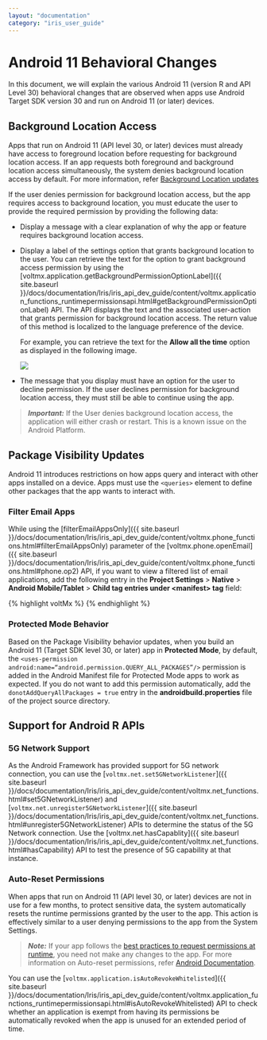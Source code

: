 ```yaml
---
layout: "documentation"
category: "iris_user_guide"
---
```

                         


Android 11 Behavioral Changes
=============================

In this document, we will explain the various Android 11 (version R and API Level 30) behavioral changes that are observed when apps use Android Target SDK version 30 and run on Android 11 (or later) devices.

Background Location Access
--------------------------

Apps that run on Android 11 (API level 30, or later) devices must already have access to foreground location before requesting for background location access. If an app requests both foreground and background location access simultaneously, the system denies background location access by default. For more information, refer [Background Location updates](https://developer.android.com/training/location/permissions#background-dialog-target-android-11)

If the user denies permission for background location access, but the app requires access to background location, you must educate the user to provide the required permission by providing the following data:

*   Display a message with a clear explanation of why the app or feature requires background location access.
*   Display a label of the settings option that grants background location to the user. You can retrieve the text for the option to grant background access permission by using the [voltmx.application.getBackgroundPermissionOptionLabel]({{ site.baseurl }}/docs/documentation/Iris/iris_api_dev_guide/content/voltmx.application_functions_runtimepermissionsapi.html#getBackgroundPermissionOptionLabel) API. The API displays the text and the associated user-action that grants permission for background location access. The return value of this method is localized to the language preference of the device.
    
    For example, you can retrieve the text for the **Allow all the time** option as displayed in the following image.
    
    ![](Resources/Images/Bg_Location.png)
    
*   The message that you display must have an option for the user to decline permission. If the user declines permission for background location access, they must still be able to continue using the app.

> **_Important:_** If the User denies background location access, the application will either crash or restart. This is a known issue on the Android Platform.

Package Visibility Updates
--------------------------

Android 11 introduces restrictions on how apps query and interact with other apps installed on a device. Apps must use the `<queries>` element to define other packages that the app wants to interact with.

### Filter Email Apps

While using the [filterEmailAppsOnly]({{ site.baseurl }}/docs/documentation/Iris/iris_api_dev_guide/content/voltmx.phone_functions.html#filterEmailAppsOnly) parameter of the [voltmx.phone.openEmail]({{ site.baseurl }}/docs/documentation/Iris/iris_api_dev_guide/content/voltmx.phone_functions.html#phone.op2) API, if you want to view a filtered list of email applications, add the following entry in the **Project Settings** > **Native** > **Android Mobile/Tablet** > **Child tag entries under &lt;manifest&gt; tag** field:

{% highlight voltMx %}<queries>
<intent>
<action android:name="android.intent.action.SENDTO" />
<data android:scheme="mailto"/>
</intent>
</queries>
{% endhighlight %}

### Protected Mode Behavior

Based on the Package Visibility behavior updates, when you build an Android 11 (Target SDK level 30, or later) app in **Protected Mode**, by default, the `<uses-permission android:name=“android.permission.QUERY_ALL_PACKAGES”/>` permission is added in the Android Manifest file for Protected Mode apps to work as expected. If you do not want to add this permission automatically, add the `donotAddQueryAllPackages = true` entry in the **androidbuild.properties** file of the project source directory.

Support for Android R APIs
--------------------------

### 5G Network Support

As the Android Framework has provided support for 5G network connection, you can use the [`voltmx.net.set5GNetworkListener`]({{ site.baseurl }}/docs/documentation/Iris/iris_api_dev_guide/content/voltmx.net_functions.html#set5GNetworkListener) and [`voltmx.net.unregister5GNetworkListener`]({{ site.baseurl }}/docs/documentation/Iris/iris_api_dev_guide/content/voltmx.net_functions.html#unregister5GNetworkListener) APIs to determine the status of the 5G Network connection. Use the [voltmx.net.hasCapablity]({{ site.baseurl }}/docs/documentation/Iris/iris_api_dev_guide/content/voltmx.net_functions.html#hasCapability) API to test the presence of 5G capability at that instance.

### Auto-Reset Permissions

When apps that run on Android 11 (API level 30, or later) devices are not in use for a few months, to protect sensitive data, the system automatically resets the runtime permissions granted by the user to the app. This action is effectively similar to a user denying permissions to the app from the System Settings.

> **_Note:_** If your app follows the [best practices to request permissions at runtime](https://developer.android.com/training/permissions/requesting), you need not make any changes to the app. For more information on Auto-reset permissions, refer [Android Documentation](https://developer.android.com/about/versions/11/privacy/permissions#auto-reset).

You can use the [`voltmx.application.isAutoRevokeWhitelisted`]({{ site.baseurl }}/docs/documentation/Iris/iris_api_dev_guide/content/voltmx.application_functions_runtimepermissionsapi.html#isAutoRevokeWhitelisted) API to check whether an application is exempt from having its permissions be automatically revoked when the app is unused for an extended period of time.
